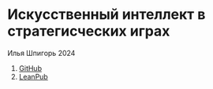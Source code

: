 # Искусственный интеллект в стратегисческих играх

Илья Шпигорь
2024

1. [GitHub](https://github.com/ellysh/ai-in-strategy-games)
1. [LeanPub](https://leanpub.com/ai-in-strategy-games)